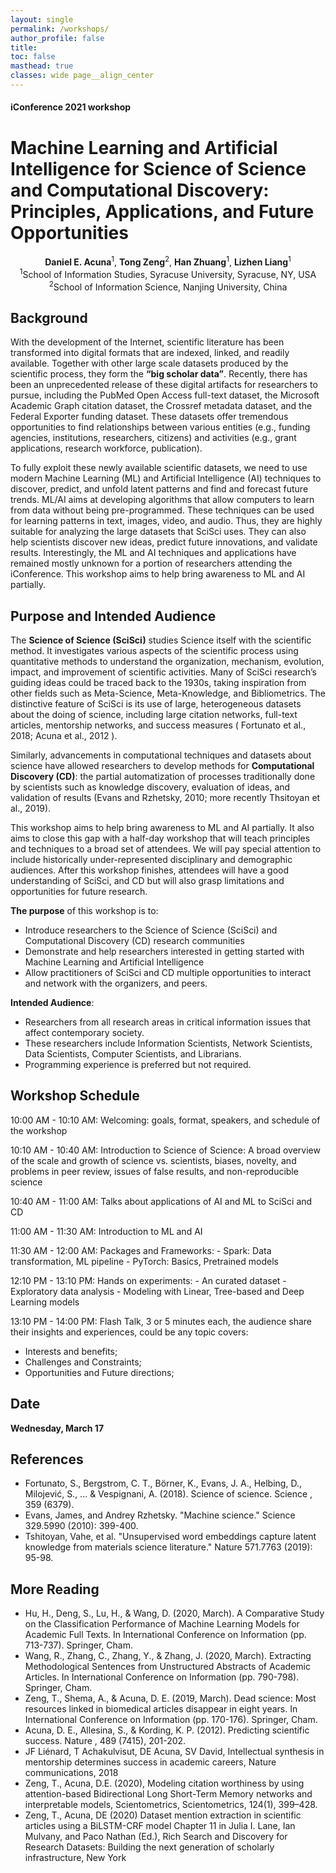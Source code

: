 ```yaml
---
layout: single
permalink: /workshops/
author_profile: false
title: 
toc: false
masthead: true
classes: wide page__align_center
---
```


<h4>iConference 2021 workshop</h4>
<h1>Machine Learning and Artificial Intelligence for Science of Science and Computational Discovery: Principles, Applications, and Future Opportunities</h1>
<p align="center"><strong>Daniel E. Acuna</strong><sup>1</sup>, <strong>Tong Zeng</strong><sup>2</sup>, <strong>Han Zhuang</strong><sup>1</sup>, <strong>Lizhen Liang</strong><sup>1</sup><br><sup>1</sup>School of Information Studies, Syracuse University, Syracuse, NY, USA<br><sup>2</sup>School of Information Science, Nanjing University, China</p>

<h2>Background</h2>

With the development of the Internet, scientific literature has been transformed into digital formats that are indexed, linked, and readily available. Together with other large scale datasets produced by the scientific process, they form the **“big scholar data”**. Recently, there has been an unprecedented release of these digital artifacts for researchers to pursue, including the PubMed Open Access full-text dataset, the Microsoft Academic Graph citation dataset, the Crossref metadata dataset, and the Federal Exporter funding dataset. These datasets offer tremendous opportunities to find relationships between various entities (e.g., funding agencies, institutions, researchers, citizens) and activities (e.g., grant applications, research workforce, publication).

To fully exploit these newly available scientific datasets, we need to use modern Machine Learning (ML) and Artificial Intelligence (AI) techniques to discover, predict, and unfold latent patterns and find and forecast future trends. ML/AI aims at developing algorithms that allow computers to learn from data without being pre-programmed. These techniques can be used for learning patterns in text, images, video, and audio. Thus, they are highly suitable for analyzing the large datasets that SciSci uses. They can also help scientists discover new ideas, predict future innovations, and validate results. Interestingly, the ML and AI techniques and applications have remained mostly unknown for a portion of researchers attending the iConference. This workshop aims to help bring awareness to ML and AI partially.

<h2>Purpose and Intended Audience</h2>

The **Science of Science (SciSci)** studies Science itself with the scientific method. It investigates various aspects of the scientific process using quantitative methods to understand the organization, mechanism, evolution, impact, and improvement of scientific activities.  Many of SciSci research’s guiding ideas could be traced back to the 1930s, taking inspiration from other fields such as Meta-Science, Meta-Knowledge, and Bibliometrics. The distinctive feature of SciSci is its use of large, heterogeneous datasets about the doing of science, including large citation networks, full-text articles, mentorship networks, and success measures ( Fortunato et al., 2018; Acuna et al., 2012 ).   
  
Similarly, advancements in computational techniques and datasets about science have allowed researchers to develop methods for **Computational Discovery (CD)**: the partial automatization of processes traditionally done by scientists such as knowledge discovery, evaluation of ideas, and validation of results (Evans and Rzhetsky, 2010; more recently Thsitoyan et al., 2019).  

This workshop aims to help bring awareness to ML and AI partially. It also aims to close this gap with a half-day workshop that will teach principles and techniques to a broad set of attendees. We will pay special attention to include historically under-represented disciplinary and demographic audiences. After this workshop finishes, attendees will have a good understanding of SciSci, and CD but will also grasp limitations and opportunities for future research.  

**The purpose** of this workshop is to:
- Introduce researchers to the Science of Science (SciSci) and Computational Discovery (CD) research communities
- Demonstrate and help researchers interested in getting started with Machine Learning and Artificial Intelligence
- Allow practitioners of SciSci and CD multiple opportunities to interact and network with the organizers, and peers.
  

**Intended Audience**:   
- Researchers from all research areas in critical information issues that affect contemporary society.    
- These researchers include Information Scientists, Network Scientists, Data Scientists, Computer Scientists, and Librarians.   
- Programming experience is preferred but not required.


## Workshop Schedule   

10:00 AM - 10:10 AM:
Welcoming: goals, format, speakers, and schedule of the workshop

10:10 AM - 10:40 AM:
Introduction to Science of Science: A broad overview of the scale and growth of science vs. scientists, biases, novelty, and problems in peer review, issues of false results, and non-reproducible science

10:40 AM - 11:00 AM:
Talks about applications of AI and ML to SciSci and CD

11:00 AM - 11:30 AM:
Introduction to ML and AI

11:30 AM - 12:00 AM:
Packages and Frameworks: - Spark: Data transformation, ML pipeline - PyTorch: Basics, Pretrained models

12:10 PM - 13:10 PM:
Hands on experiments: - An curated dataset - Exploratory data analysis - Modeling with Linear, Tree-based and Deep Learning models

13:10 PM - 14:00 PM:
Flash Talk, 3 or 5 minutes each, the audience share their insights and experiences, could be any topic covers:  
- Interests and benefits;
- Challenges and Constraints;
- Opportunities and Future directions;  

## Date
**Wednesday, March 17**    
   
  
## References  
- Fortunato, S., Bergstrom, C. T., Börner, K., Evans, J. A., Helbing, D., Milojević, S., ... & Vespignani, A. (2018). Science of science. Science , 359 (6379).
- Evans, James, and Andrey Rzhetsky. "Machine science." Science 329.5990 (2010): 399-400.
- Tshitoyan, Vahe, et al. "Unsupervised word embeddings capture latent knowledge from materials science literature." Nature 571.7763 (2019): 95-98.
  
## More Reading  
- Hu, H., Deng, S., Lu, H., & Wang, D. (2020, March). A Comparative Study on the Classification Performance of Machine Learning Models for Academic Full Texts. In International Conference on Information (pp. 713-737). Springer, Cham.
- Wang, R., Zhang, C., Zhang, Y., & Zhang, J. (2020, March). Extracting Methodological Sentences from Unstructured Abstracts of Academic Articles. In International Conference on Information (pp. 790-798). Springer, Cham.
- Zeng, T., Shema, A., & Acuna, D. E. (2019, March). Dead science: Most resources linked in biomedical articles disappear in eight years. In International Conference on Information (pp. 170-176). Springer, Cham.
- Acuna, D. E., Allesina, S., & Kording, K. P. (2012). Predicting scientific success. Nature , 489 (7415), 201-202.
- JF Liénard, T Achakulvisut, DE Acuna, SV David, Intellectual synthesis in mentorship determines success in academic careers, Nature communications, 2018
- Zeng, T., Acuna, D.E. (2020), Modeling citation worthiness by using attention-based Bidirectional Long Short-Term Memory networks and interpretable models, Scientometrics, Scientometrics, 124(1), 399–428.
- Zeng, T., Acuna, DE (2020) Dataset mention extraction in scientific articles using a BiLSTM-CRF model Chapter 11 in Julia I. Lane, Ian Mulvany, and Paco Nathan (Ed.), Rich Search and Discovery for Research Datasets: Building the next generation of scholarly infrastructure, New York

